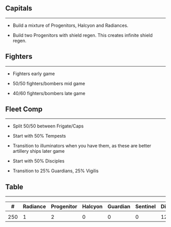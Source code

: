 ## Capitals
---
* Build a mixture of Progenitors, Halcyon and Radiances. 

* Build two Progenitors with shield regen.  This creates infinite shield regen.

## Fighters
---
* Fighters early game 

* 50/50 fighters/bombers mid game 

* 40/60 fighters/bombers late game

## Fleet Comp
---
* Split 50/50 between Frigate/Caps

* Start with 50% Tempests

* Transition to illuminators when you have them, as these are better artillery ships later game

* Start with 50% Disciples

* Transition to 25% Guardians, 25% Vigilis

## Table
---

| #   | Radiance | Progenitor | Halcyon | Guardian | Sentinel | Disciple | Tempest | Seek |
| --- | -------- | ---------- | ------- | -------- | -------- | -------- | ------- | ---- |
|     |          |            |         |          |          |          |         |      |
| 250 | 1        | 2          | 0       | 0        | 0        | 12       | 8       | 3    |
